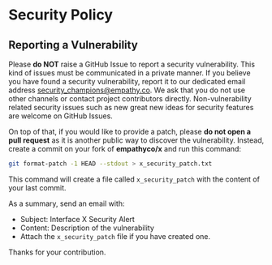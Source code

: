 # Security Policy

## Reporting a Vulnerability

Please **do NOT** raise a GitHub Issue to report a security vulnerability. This kind of issues must
be communicated in a private manner. If you believe you have found a security vulnerability, report
it to our dedicated email address
[security_champions@empathy.co](mailto:security_champions@empathy.co). We ask that you do not use
other channels or contact project contributors directly. Non-vulnerability related security issues
such as new great new ideas for security features are welcome on GitHub Issues.

On top of that, if you would like to provide a patch, please **do not open a pull request** as it is
another public way to discover the vulnerability. Instead, create a commit on your fork of
**empathyco/x** and run this command:

```bash
git format-patch -1 HEAD --stdout > x_security_patch.txt
```

This command will create a file called `x_security_patch` with the content of your last commit.

As a summary, send an email with:

- Subject: Interface X Security Alert
- Content: Description of the vulnerability
- Attach the `x_security_patch` file if you have created one.

Thanks for your contribution.
